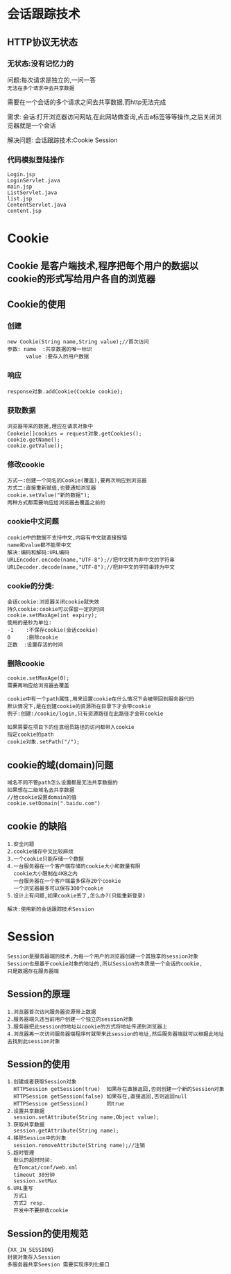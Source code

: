 # 会话跟踪技术
## HTTP协议无状态
### 无状态:没有记忆力的
问题:每次请求是独立的,一问一答  
``无法在多个请求中去共享数据``

需要在一个会话的多个请求之间去共享数据,而http无法完成

需求:
会话:打开浏览器访问网站,在此网站做查询,点击a标签等等操作,之后关闭浏览器就是一个会话

解决问题:
会话跟踪技术:Cookie Session

### 代码模拟登陆操作
````
Login.jsp  
LoginServlet.java  
main.jsp  
ListServlet.java  
list.jsp  
ContentServlet.java  
content.jsp  
````

# Cookie
## Cookie 是客户端技术,程序把每个用户的数据以cookie的形式写给用户各自的浏览器
## Cookie的使用
### 创建
````
new Cookie(String name,String value);//首次访问
参数: name  :共享数据的唯一标识
      value :要存入的用户数据
````
### 响应
````
response对象.addCookie(Cookie cookie);
````
### 获取数据
````
浏览器带来的数据,理应在请求对象中
Cookeie[]cookies = request对象.getCookies();
cookie.getName();
cookie.getValue();
````
### 修改cookie
````
方式一:创建一个同名的Cookie(覆盖),要再次响应到浏览器
方式二:直接重新赋值,也要通知浏览器
cookie.setValue("新的数据");
两种方式都需要响应给浏览器去覆盖之前的
````
### cookie中文问题
````
cookie中的数据不支持中文,内容有中文就直接报错
name和value都不能带中文
解决:编码和解码:URL编码
URLEncoder.encode(name,"UTF-8");//把中文转为非中文的字符串
URLDecoder.decode(name,"UTF-8");//把非中文的字符串转为中文
````
### cookie的分类:
````
会话cookie:浏览器关闭cookie就失效
持久cookie:cookie可以保留一定的时间
cookie.setMaxAge(int expiry);
使用的是秒为单位:
-1    :不保存cookie(会话cookie)
0     :删除cookie
正数  :设置存活的时间
````
### 删除cookie
````
cookie.setMaxAge(0);
需要再响应给浏览器去覆盖
````

```
cookie中有一个path属性,用来设置cookie在什么情况下会被带回到服务器代码  
默认情况下,是在创建cookie的资源所在目录下才会带cookie  
例子:创建:/cookie/login,只有资源路径在此路径才会带cookie
```

```
如果需要在项目下的任意组员路径的访问都带入cookie
指定cookie的path
cookie对象.setPath("/");
```
## cookie的域(domain)问题
```
域名不同不管path怎么设置都是无法共享数据的
如果想在二级域名去共享数据
//给cookie设置domain的值
cookie.setDomain(".baidu.com")  
```
## cookie 的缺陷
```
1.安全问题
2.cookie储存中文比较麻烦
3.一个cookie只能存储一个数据
4.一台服务器在一个客户端存储的cookie大小和数量有限
  cookie大小限制在4KB之内
  一台服务器在一个客户端最多保存20个cookie
  一个浏览器最多可以保存300个cookie
5.设计上有问题,如果cookie丢了,怎么办?(只能重新登录)
```
`解决:使用新的会话跟踪技术Session`

# Session
```
Session是服务器端的技术,为每一个用户的浏览器创建一个其独享的session对象
Session也是基于cookie对象的地址的,所以Session的本质是一个会话的cookie,
只是数据存在服务器端
```
## Session的原理
```
1.浏览器首次访问服务器资源带上数据
2.服务器端久违当前用户创建一个独立的session对象
3.服务器把此session的地址以cookie的方式将地址传递到浏览器上
4.浏览器再一次访问服务器端程序时就带来此session的地址,然后服务器端就可以根据此地址去找到此session对象
```
## Session的使用
```
1.创建或者获取Session对象
  HTTPSession getSession(true)  如果存在直接返回,否则创建一个新的Session对象
  HTTPSession getSession(false) 如果存在,直接返回,否则返回null
  HTTPSession getSession()      同true
2.设置共享数据
  session.setAttribute(String name,Object value);
3.获取共享数据
  session.getAttribute(String name);
4.移除Session中的对象
  session.removeAttribute(String name);//注销
5.超时管理
  默认的超时时间:
  在Tomcat/conf/web.xml
  timeout 30分钟
  session.setMax
6.URL重写
  方式1
  方式2 resp.
  开发中不要拒收cookie
```
## Session的使用规范
```
{XX_IN_SESSION}
封装对象存入Session
多服务器共享Seesion 需要实现序列化接口
```
